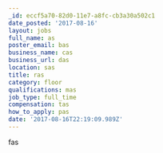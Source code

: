 ```yaml
---
_id: eccf5a70-82d0-11e7-a8fc-cb3a30a502c1
date_posted: '2017-08-16'
layout: jobs
full_name: as
poster_email: bas
business_name: cas
business_url: das
location: sas
title: ras
category: floor
qualifications: mas
job_type: full_time
compensation: tas
how_to_apply: pas
date: '2017-08-16T22:19:09.989Z'
---
```

fas
